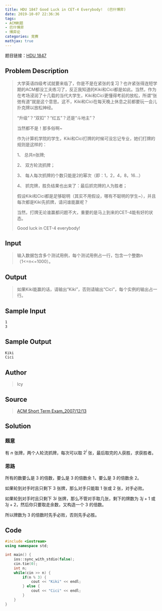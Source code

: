 ```yaml
---
title: HDU 1847 Good Luck in CET-4 Everybody!  (巴什博弈)
date: 2019-10-07 22:36:36
tags:
- ACM刷题
- 巴什博弈
- 博弈论
categories: 竞赛
mathjax: true
---
```


题目链接：[HDU 1847](http://acm.hdu.edu.cn/showproblem.php?pid=1847)

## Problem Description

> 大学英语四级考试就要来临了，你是不是在紧张的复习？也许紧张得连短学期的ACM都没工夫练习了，反正我知道的Kiki和Cici都是如此。当然，作为在考场浸润了十几载的当代大学生，Kiki和Cici更懂得考前的放松，所谓“张弛有道”就是这个意思。这不，Kiki和Cici在每天晚上休息之前都要玩一会儿扑克牌以放松神经。
> 
> “升级”？“双扣”？“红五”？还是“斗地主”？
> 
> 当然都不是！那多俗啊~
> 
> 作为计算机学院的学生，Kiki和Cici打牌的时候可没忘记专业，她们打牌的规则是这样的：
> 
> 1、  总共n张牌;
> 
> 2、  双方轮流抓牌；
> 
> 3、  每人每次抓牌的个数只能是2的幂次（即：1，2，4，8，16…）
> 
> 4、  抓完牌，胜负结果也出来了：最后抓完牌的人为胜者；
> 
> 假设Kiki和Cici都是足够聪明（其实不用假设，哪有不聪明的学生~），并且每次都是Kiki先抓牌，请问谁能赢呢？
> 
> 当然，打牌无论谁赢都问题不大，重要的是马上到来的CET-4能有好的状态。
> 
> Good luck in CET-4 everybody!

<!--more-->

## Input

> 输入数据包含多个测试用例，每个测试用例占一行，包含一个整数n（1<=n<=1000）。
 

## Output

> 如果Kiki能赢的话，请输出“Kiki”，否则请输出“Cici”，每个实例的输出占一行。

## Sample Input

```markdown
1
3
```

## Sample Output

```markdown
Kiki
Cici
```

## Author

> lcy
 

## Source

> [ACM Short Term Exam_2007/12/13](http://acm.hdu.edu.cn/search.php?field=problem&key=ACM+Short+Term+Exam_2007%2F12%2F13&source=1&searchmode=source)

## Solution

### 题意

有 $n$ 张牌，两个人轮流抓牌，每次可以取 $2^i$ 张，最后取完的人获胜，求获胜者。

### 思路

所有的数要么是 $3$ 的倍数，要么是 $3$ 的倍数余 $1$，要么是 $3$ 的倍数余 $2$。

如果轮到对手时且只剩下 $3$ 张牌，那么对手只能取 $1$ 张或 $2$ 张，对手必败。

如果轮到对手时且只剩下 $3i$ 张牌，那么不管对手取几张，剩下的牌数为 $3j + 1$ 或 $3j + 2$，然后你只要取走余数，又构造一个 $3$ 的倍数。

所以牌数为 $3$ 的倍数时先手必败，否则先手必胜。

## Code

```cpp
#include <iostream>
using namespace std;

int main() {
    ios::sync_with_stdio(false);
    cin.tie(0);
    int n;
    while(cin >> n) {
        if(n % 3) {
            cout << "Kiki" << endl;
        } else {
            cout << "Cici" << endl;
        }
    }
}
```
